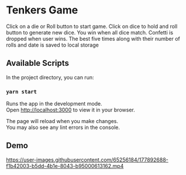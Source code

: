 # Tenkers Game

Click on a die or Roll button to start game. Click on dice to hold and roll button to generate new dice. You win when all dice match. Confetti is dropped when user wins. The best five times along with their number of rolls and date is saved to local storage

## Available Scripts

In the project directory, you can run:

### `yarn start`

Runs the app in the development mode.\
Open [http://localhost:3000](http://localhost:3000) to view it in your browser.

The page will reload when you make changes.\
You may also see any lint errors in the console.

## Demo

https://user-images.githubusercontent.com/65256184/177892688-f1b42003-b5dd-4b1e-8043-b95000613162.mp4

